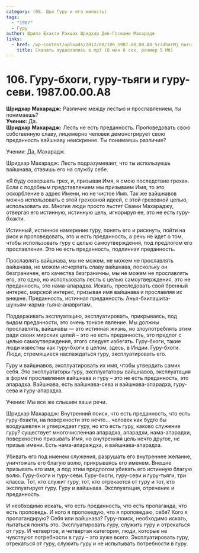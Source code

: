 ```yaml
---
category: (08. Шри Гуру и его милость)
tags:
  - "1987"
  - Гуру
author: Шрила Бхакти Ракшак Шридхар Дев-Госвами Махарадж
links:
  - href: /wp-content/uploads/2012/08/106_1987.00.00.A8_SridharMj_Guru-bhogi_guru-tyagi_i_guru-sevi.mp3
    title: Скачать аудиозапись в mp3 (8 мин 6 сек, размер 5 Мб)
---
```


# 106. Гуру-бхоги, гуру-тьяги и гуру-севи. 1987.00.00.A8

**Шридхар Махарадж:** Различие между лестью и прославлением, ты понимаешь?\
**Ученик:** Да.\
**Шридхар Махарадж:** Лесть не есть преданность. Проповедовать свою собственную славу, лицемерно человек демонстрирует свою преданность вайшнаву неискренне. Ты понимаешь различие?

Ученик: Да, Махарадж.

Шридхар Махарадж: Лесть подразумевает, что ты используешь вайшнава, ставишь его на службу себе.

«Я буду совершать грех, и, призывая Имя, я смою последствие греха». Если с подобным представлением мы призываем Имя, то это оскорбление в адрес Имени, но не чистое Имя. Так же вайшнавов можно использовать с этой греховной идеей, с этой греховной целью, использовать их. Многие люди просто льстят Свами Махараджу, отвергая его истинную, истинную цель, игнорируя ее, это не есть гуру-бхакти.

Истинный, истинное намерение гуру, понять его и рискнуть, пойти на риск и проповедовать, это и есть преданность, а речь не идет о том, чтобы использовать гуру с целью самоутверждения, под предлогом его прославления. Это не есть преданность, подлинная преданность.

Прославлять вайшнава, мы не можем, не можем не прославлять вайшнава, не можем исчерпать славу вайшнава, поскольку он безграничен, его качества безграничны, мы не можем не прославлять его, это одно, но использовать лесть с целью самоутверждения, это не преданность, это нама-апарадха. Искать, преследовать свой бренный интерес, мирской интерес, призывая имя вайшнава и прославляя их внешне. Преданность, истинная преданность. Анья-бхилашита-шуньям-карма-гьяна-анавритам.

Поддерживать эксплуатацию, эксплуатировать, прикрываясь, под видом преданности, это очень тонкое явление. Мы должны прославлять, вайшнавы — это истинная жизнь, но злоупотреблять этим ради своих мирских целей – это не есть преданность, это предлог с целью самоутверждения, этого следует избегать. Гуру-бхоги, такие люди известны как гуру-бхоги в целом, здесь, в Индии. Гуру-бхоги. Люди, стремящиеся наслаждаться гуру, эксплуатировать его.

Гуру и вайшнавов, эксплуатировать их имя, чтобы утвердить самих себя. Это эксплуататоры гуру, эксплуататоры вайшнавов, эксплуатация в форме прославления вайшнава и гуру – это не есть преданность, это апарадха. Вайшнава, есть вайшнава-сева и вайшнава-апарадха, гуру-сева и гуру-апарадха.

Ученик: Мы все же слышим ваши речи.

Шридхар Махарадж: Внутренний поиск, что есть преданность, что есть гуру-бхакти, на поверхности это нечто… человек как будто бы воодушевлен и утверждает гуру, но кто есть гуру, каково служение гуру? существует многочисленная апарадха, апарадхи, нама-апарадхи, поверхностно призывать Имя, но внутренняя цель нечто другое, не призыв имени. Есть нама-апараждха, и вайшнава-апарадха.

Убивать его под именем служения, разрушать его внутреннее желание, уничтожать его благую волю, прикрываясь его именем. Внешне призывать его имя, а под этим предлогом убивать его истинную благую волю. Гуру-бхоги и гуру-севи. Гуру-бхоги, гуру-севи и гуру-тьяги, три класса. Тот, кто служит гуру, тот, кто отрекается от гуру и тот, кто эксплуатирует гуру. Гуру и вайшнава. Эксплуатация, отречение и преданность.

И необходимо искать, что есть преданность, что есть пропаганда, что есть проповедь. И кого я проповедую, что я проповедаю, себя? Кого я пропагандирую? Себя или вайшнава? Гуру-поиск, необходимо искать, пытаться понять это. Эксплуатировать гуру, служить гуру и отрекаться от гуру. И четвертое, и четвертая категория, люди, которые не чувствуют потребности в гуру – это хуже всего. Эксплуатировать гуру, отрекаться от гуру, служить гуру и не испытывать потребности в гуру.

